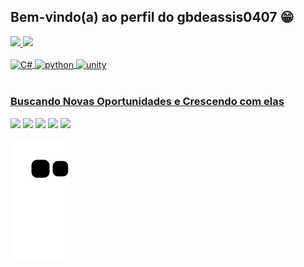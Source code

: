 ## Bem-vindo(a) ao perfil do gbdeassis0407 😁

 <div>
   <a href="https://github.com/gbdeassis0407">
   <img height="180em" src="https://github-readme-stats.vercel.app/api?username=gbdeassis0407&show_icons=true&theme=dracula&include_all_commits=true&count_private=true"/>
   <img height="180em" src="https://github-readme-stats.vercel.app/api/top-langs/?username=gbdeassis0407&layout=compact&langs_count=6&theme=tokyonight"/>

</div>
<div style="display: inline_block"><br>  

  <img align="center" alt="C#" height="30" width="40" src="https://cdn.jsdelivr.net/gh/devicons/devicon/icons/csharp/csharp-original.svg" />
  <img align="center" alt="python" height="30" width="40" src="https://cdn.jsdelivr.net/gh/devicons/devicon/icons/python/python-original.svg" />
  <img align="center" alt="unity" height="30" width="40" src="https://cdn.jsdelivr.net/gh/devicons/devicon/icons/unity/unity-original.svg" />
                    
</div>
 
 <br>
 
  ### Buscando Novas Oportunidades e Crescendo com elas
 
<div> 
  <a href="https://www.youtube.com/channel/UCSDIqC1n1JdLS_-HQKRKRdQ" target="_blank"><img src="https://img.shields.io/badge/YouTube-FF0000?style=for-the-badge&logo=youtube&logoColor=white" target="_blank"></a>
  <a href="https://www.instagram.com/guilhermebdea0407/" target="_blank"><img src="https://img.shields.io/badge/-Instagram-%23E4405F?style=for-the-badge&logo=instagram&logoColor=white" target="_blank"></a>
  <a href="https://discord.gg/AVVyNGP" target="_blank"><img src="https://img.shields.io/badge/Discord-7289DA?style=for-the-badge&logo=discord&logoColor=white" target="_blank"></a> 
  <a href = "gbdeassis@hotmail.com.br"><img src="https://img.shields.io/badge/-Gmail-%23333?style=for-the-badge&logo=gmail&logoColor=white" target="_blank"></a>
  <a href="https://www.linkedin.com/in/guilherme-borges-de-assis-9665b9128/" target="_blank"><img src="https://img.shields.io/badge/-LinkedIn-%230077B5?style=for-the-badge&logo=linkedin&logoColor=white" target="_blank"></a> 
 
  ![Snake animation](https://github.com/gbdeassis0407/gbdeassis0407/blob/output/github-contribution-grid-snake.svg)

</div>
